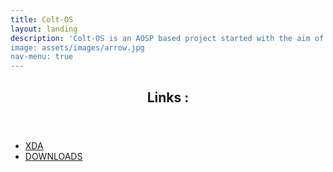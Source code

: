```yaml
---
title: Colt-OS 
layout: landing
description: 'Colt-OS is an AOSP based project started with the aim of keeping things simple, clean and neat. We added just the right and mostly used stuff that will be actually USEFUL at the end of the d$
image: assets/images/arrow.jpg
nav-menu: true
---
```

<!-- Main -->
<div id="main">
<!-- Arrow Links -->
<section id="arrow">
        <div class="inner">
                <header class="major">
                        <h2>Links :</h2>
                </header>
                <ul class="actions">
                        <li><a href="https://forum.xda-developers.com/moto-g5s-plus/development/rom-arrow-os-10-0-official-beta-t3982553" class="button next">XDA</a></li>
                        <li><a href="https://sourceforge.net/projects/arrow-os/files/arrow-10.0/sanders/" class="button next">DOWNLOADS</a></li>
                </ul>
        </div>
</section>
